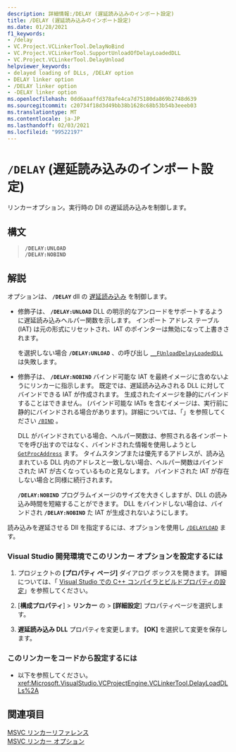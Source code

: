 ```yaml
---
description: 詳細情報:/DELAY (遅延読み込みのインポート設定)
title: /DELAY (遅延読み込みのインポート設定)
ms.date: 01/28/2021
f1_keywords:
- /delay
- VC.Project.VCLinkerTool.DelayNoBind
- VC.Project.VCLinkerTool.SupportUnloadOfDelayLoadedDLL
- VC.Project.VCLinkerTool.DelayUnload
helpviewer_keywords:
- delayed loading of DLLs, /DELAY option
- DELAY linker option
- /DELAY linker option
- -DELAY linker option
ms.openlocfilehash: 0dd6aaaffd378afe4ca7d75180da869b2748d639
ms.sourcegitcommit: c20734f18d3d49bb38b1628c68b53b54b3eeeb03
ms.translationtype: MT
ms.contentlocale: ja-JP
ms.lasthandoff: 02/03/2021
ms.locfileid: "99522197"
---
```

# <a name="delay-delay-load-import-settings"></a>`/DELAY` (遅延読み込みのインポート設定)

リンカーオプション。実行時の Dll の遅延読み込みを制御します。

## <a name="syntax"></a>構文

> **`/DELAY:UNLOAD`**\
> **`/DELAY:NOBIND`**

## <a name="remarks"></a>解説

オプションは、 **`/DELAY`** dll の [遅延読み込み](linker-support-for-delay-loaded-dlls.md) を制御します。

- 修飾子は、 **`/DELAY:UNLOAD`** DLL の明示的なアンロードをサポートするように遅延読み込みヘルパー関数を示します。 インポート アドレス テーブル (IAT) は元の形式にリセットされ、IAT のポインターは無効になって上書きされます。

   を選択しない場合 **`/DELAY:UNLOAD`** 、の呼び出し [`__FUnloadDelayLoadedDLL`](linker-support-for-delay-loaded-dlls.md#explicitly-unload-a-delay-loaded-dll) は失敗します。

- 修飾子は、 **`/DELAY:NOBIND`** バインド可能な IAT を最終イメージに含めないようにリンカーに指示します。 既定では、遅延読み込みされる DLL に対してバインドできる IAT が作成されます。 生成されたイメージを静的にバインドすることはできません。 (バインド可能な IATs を含むイメージは、実行前に静的にバインドされる場合があります)。詳細については、「」を参照してください [`/BIND`](bind.md) 。

   DLL がバインドされている場合、ヘルパー関数は、参照される各インポートでを呼び出すのではなく、バインドされた情報を使用しようとし [`GetProcAddress`](/windows/win32/api/libloaderapi/nf-libloaderapi-getprocaddress) ます。 タイムスタンプまたは優先するアドレスが、読み込まれている DLL 内のアドレスと一致しない場合、ヘルパー関数はバインドされた IAT が古くなっているものと見なします。 バインドされた IAT が存在しない場合と同様に続行されます。

   **`/DELAY:NOBIND`** プログラムイメージのサイズを大きくしますが、DLL の読み込み時間を短縮することができます。 DLL をバインドしない場合は、バインドされ **`/DELAY:NOBIND`** た IAT が生成されないようにします。

読み込みを遅延させる Dll を指定するには、オプションを使用し [`/DELAYLOAD`](delayload-delay-load-import.md) ます。

### <a name="to-set-this-linker-option-in-the-visual-studio-development-environment"></a>Visual Studio 開発環境でこのリンカー オプションを設定するには

1. プロジェクトの **[プロパティ ページ]** ダイアログ ボックスを開きます。 詳細については、「 [Visual Studio での C++ コンパイラとビルドプロパティの設定](../working-with-project-properties.md)」を参照してください。

1. [**構成プロパティ**]  >  **リンカー** の  >  **[詳細設定**] プロパティページを選択します。

1. **遅延読み込み DLL** プロパティを変更します。 **[OK]** を選択して変更を保存します。

### <a name="to-set-this-linker-option-programmatically"></a>このリンカーをコードから設定するには

- 以下を参照してください。<xref:Microsoft.VisualStudio.VCProjectEngine.VCLinkerTool.DelayLoadDLLs%2A>

## <a name="see-also"></a>関連項目

[MSVC リンカーリファレンス](linking.md)\
[MSVC リンカー オプション](linker-options.md)
